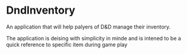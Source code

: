 # DndInventory
An application that will help palyers of D&amp;D manage their inventory.

The application is deising with simplicity in minde and is intened to be a quick reference to 
specific item during game play
